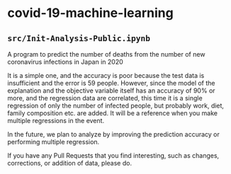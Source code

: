 # covid-19-machine-learning
## `src/Init-Analysis-Public.ipynb`
A program to predict the number of deaths from the number of new coronavirus infections in Japan in 2020

It is a simple one, and the accuracy is poor because the test data is insufficient and the error is 59 people. However, since the model of the explanation and the objective variable itself has an accuracy of 90% or more, and the regression data are correlated, this time it is a single regression of only the number of infected people, but probably work, diet, family composition etc. are added. It will be a reference when you make multiple regressions in the event.

In the future, we plan to analyze by improving the prediction accuracy or performing multiple regression.

If you have any Pull Requests that you find interesting, such as changes, corrections, or addition of data, please do.

